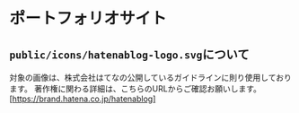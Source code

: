 # ポートフォリオサイト

## `public/icons/hatenablog-logo.svg`について

対象の画像は、株式会社はてなの公開しているガイドラインに則り使用しております。
著作権に関わる詳細は、こちらのURLからご確認お願いします。[https://brand.hatena.co.jp/hatenablog]